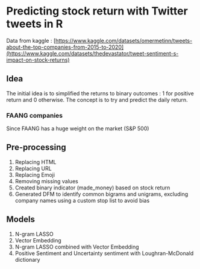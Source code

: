 # Predicting stock return with Twitter tweets in R 
Data from kaggle : [https://www.kaggle.com/datasets/omermetinn/tweets-about-the-top-companies-from-2015-to-2020](https://www.kaggle.com/datasets/thedevastator/tweet-sentiment-s-impact-on-stock-returns)

## Idea 
The initial idea is to simplified the returns to binary outcomes : 1 for positive return and 0 otherwise. 
The concept is to try and predict the daily return. 

### FAANG companies 
Since FAANG has a huge weight on the market (S&P 500) 

## Pre-processing
1. Replacing HTML 
2. Replacing URL 
3. Replacing Emoji 
4. Removing missing values
5. Created binary indicator (made_money) based on stock return
6. Generated DFM to identify common bigrams and unigrams, excluding company names using a custom stop list to avoid bias

## Models 
1. N-gram LASSO
2. Vector Embedding
3. N-gram LASSO combined with Vector Embedding
4. Positive Sentiment and Uncertainty sentiment with Loughran-McDonald dictionary
